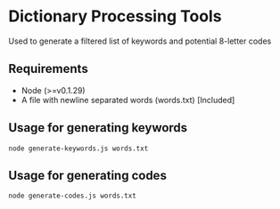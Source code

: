 # Dictionary Processing Tools
Used to generate a filtered list of keywords and potential 8-letter codes

## Requirements
* Node (>=v0.1.29)
* A file with newline separated words (words.txt) [Included]

## Usage for generating keywords
    node generate-keywords.js words.txt
## Usage for generating codes
    node generate-codes.js words.txt